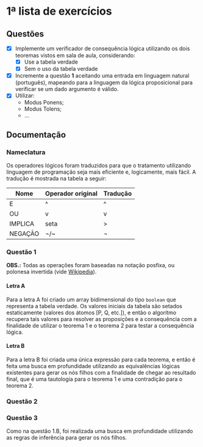 # 1ª lista de exercícios

## Questões
- [x] Implemente um verificador de consequência lógica utilizando os dois teoremas vistos em sala de aula, considerando:
  - [x] Use a tabela verdade
  - [x] Sem o uso da tabela verdade
- [x] Incremente a questão **1** aceitando uma entrada em linguagem natural (português), mapeando para a linguagem da lógica proposicional para verificar se um dado argumento é válido.
- [x] Utilizar:
  * Modus Ponens;
  * Modus Tolens;
  * ...

## Documentação
### Nameclatura
Os operadores lógicos foram traduzidos para que o tratamento utilizando linguagem de programação seja mais eficiente e, logicamente, mais fácil. A tradução é mostrada na tabela a seguir:

Nome | Operador original | Tradução
---- | ----------------- | --------
E | ^ | ^
OU | v | v
IMPLICA | seta | >
NEGAÇÃO | ¬/~ | ¬

### Questão 1
**OBS.:** Todas as operações foram baseadas na notação posfixa, ou polonesa invertida (vide [Wikipedia](http://pt.wikipedia.org/wiki/Nota%C3%A7%C3%A3o_polonesa_inversa)).

#### Letra A
Para a letra A foi criado um array bidimensional do tipo `boolean` que representa a tabela verdade. Os valores iniciais da tabela são setados estaticamente (valores dos átomos [P, Q, etc.]), e então o algorítmo recupera tais valores para resolver as proposições e a consequência com a finalidade de utilizar o teorema 1 e o teorema 2 para testar a consequência lógica.

#### Letra B
Para a letra B foi criada uma única expressão para cada teorema, e então é feita uma busca em profundidade utilizando as equivalências lógicas existentes para gerar os nós filhos com a finalidade de chegar ao resultado final, que é uma tautologia para o teorema 1 e uma contradição para o teorema 2.

### Questão 2

### Questão 3
Como na questão 1.B, foi realizada uma busca em profundidade utilizando as regras de inferência para gerar os nós filhos.
